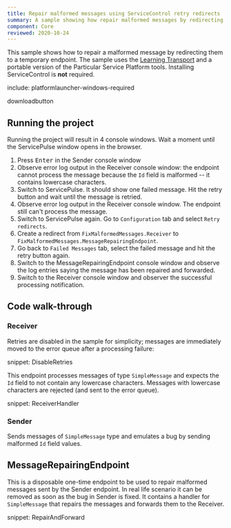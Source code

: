 ```yaml
---
title: Repair malformed messages using ServiceControl retry redirects 
summary: A sample showing how repair malformed messages by redirecting them to a temporary endpoint
component: Core
reviewed: 2020-10-24
---
```


This sample shows how to repair a malformed message by redirecting them to a temporary endpoint. The sample uses the [Learning Transport](/transports/learning/) and a portable version of the Particular Service Platform tools. Installing ServiceControl is **not** required.

include: platformlauncher-windows-required

downloadbutton


## Running the project

Running the project will result in 4 console windows. Wait a moment until the ServicePulse window opens in the browser.

 1. Press <kbd>Enter</kbd> in the Sender console window
 2. Observe error log output in the Receiver console window: the endpoint cannot process the message because the `Id` field is malformed -- it contains lowercase characters.
 3. Switch to ServicePulse. It should show one failed message. Hit the retry button and wait until the message is retried.
 4. Observe error log output in the Receiver console window. The endpoint still can't process the message.
 5. Switch to ServicePulse again. Go to `Configuration` tab and select `Retry redirects`.
 6. Create a redirect from `FixMalformedMessages.Receiver` to `FixMalformedMessages.MessageRepairingEndpoint`.
 7. Go back to `Failed Messages` tab, select the failed message and hit the retry button again.
 8. Switch to the MessageRepairingEndpoint console window and observe the log entries saying the message has been repaired and forwarded.
 9. Switch to the Receiver console window and observer the successful processing notification.


## Code walk-through 


### Receiver

Retries are disabled in the sample for simplicity; messages are immediately moved to the error queue after a processing failure:

snippet: DisableRetries

This endpoint processes messages of type `SimpleMessage` and expects the `Id` field to not contain any lowercase characters. Messages with lowercase characters are rejected (and sent to the error queue).

snippet: ReceiverHandler


### Sender

Sends messages of `SimpleMessage` type and emulates a bug by sending malformed `Id` field values.


## MessageRepairingEndpoint

This is a disposable one-time endpoint to be used to repair malformed messages sent by the Sender endpoint. In real life scenario it can be removed as soon as the bug in Sender is fixed. It contains a handler for `SimpleMessage` that repairs the messages and forwards them to the Receiver.

snippet: RepairAndForward
